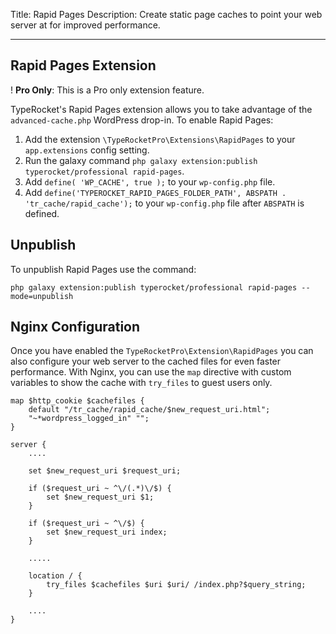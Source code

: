 Title: Rapid Pages
Description: Create static page caches to point your web server at for improved performance.

---

## Rapid Pages Extension

! **Pro Only**: This is a Pro only extension feature.

TypeRocket's Rapid Pages extension allows you to take advantage of the `advanced-cache.php` WordPress drop-in. To enable Rapid Pages:
 
1. Add the extension `\TypeRocketPro\Extensions\RapidPages` to your `app.extensions` config setting.
2. Run the galaxy command `php galaxy extension:publish typerocket/professional rapid-pages`.
3. Add `define( 'WP_CACHE', true );` to your `wp-config.php` file.
4. Add `define('TYPEROCKET_RAPID_PAGES_FOLDER_PATH', ABSPATH . 'tr_cache/rapid_cache');` to your `wp-config.php` file after `ABSPATH` is defined.

## Unpublish

To unpublish Rapid Pages use the command:

```
php galaxy extension:publish typerocket/professional rapid-pages --mode=unpublish
```

## Nginx Configuration

Once you have enabled the `TypeRocketPro\Extension\RapidPages` you can also configure your web server to the cached files for even faster performance. With Nginx, you can use the `map` directive with custom variables to show the cache with `try_files` to guest users only.   

```
map $http_cookie $cachefiles {
    default "/tr_cache/rapid_cache/$new_request_uri.html";
    "~*wordpress_logged_in" "";
}

server {
    ....
    
    set $new_request_uri $request_uri;
    
    if ($request_uri ~ ^\/(.*)\/$) {
        set $new_request_uri $1;
    }
    
    if ($request_uri ~ ^\/$) {
        set $new_request_uri index;
    }

    .....
    
    location / {
        try_files $cachefiles $uri $uri/ /index.php?$query_string;
    }

    ....
}
```